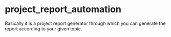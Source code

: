 # project_report_automation
Basically it is a project report generator through which you can generate the report according to your given topic.
